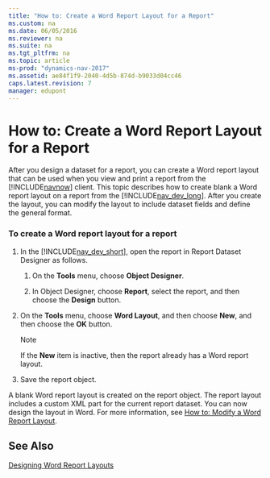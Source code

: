 ```yaml
---
title: "How to: Create a Word Report Layout for a Report"
ms.custom: na
ms.date: 06/05/2016
ms.reviewer: na
ms.suite: na
ms.tgt_pltfrm: na
ms.topic: article
ms-prod: "dynamics-nav-2017"
ms.assetid: ae84f1f9-2040-4d5b-874d-b9033d04cc46
caps.latest.revision: 7
manager: edupont
---
```

# How to: Create a Word Report Layout for a Report
After you design a dataset for a report, you can create a Word report layout that can be used when you view and print a report from the [!INCLUDE[navnow](includes/navnow_md.md)] client. This topic describes how to create blank a Word report layout on a report from the [!INCLUDE[nav_dev_long](includes/nav_dev_long_md.md)]. After you create the layout, you can modify the layout to include dataset fields and define the general format.  
  
### To create a Word report layout for a report  
  
1.  In the [!INCLUDE[nav_dev_short](includes/nav_dev_short_md.md)], open the report in Report Dataset Designer as follows.  
  
    1.  On the **Tools** menu, choose **Object Designer**.  
  
    2.  In Object Designer, choose **Report**, select the report, and then choose the **Design** button.  
  
2.  On the **Tools** menu, choose **Word Layout**, and then choose **New**, and then choose the **OK** button.  
  
    > [!NOTE]  
    >  If the **New** item is inactive, then the report already has a Word report layout.  
  
3.  Save the report object.  
  
 A blank Word report layout is created on the report object. The report layout includes a custom XML part for the current report dataset. You can now design the layout in Word. For more information, see [How to: Modify a Word Report Layout](../Topic/How%20to:%20Modify%20a%20Word%20Report%20Layout.md).  
  
## See Also  
 [Designing Word Report Layouts](Designing-Word-Report-Layouts.md)